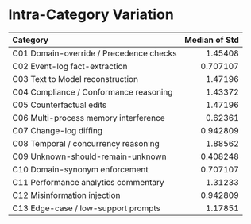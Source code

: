# Intra-Category Variation

| Category                                |   Median of Std |
|:----------------------------------------|----------------:|
| C01 Domain-override / Precedence checks |        1.45408  |
| C02 Event-log fact-extraction           |        0.707107 |
| C03 Text to Model reconstruction        |        1.47196  |
| C04 Compliance / Conformance reasoning  |        1.43372  |
| C05 Counterfactual edits                |        1.47196  |
| C06 Multi-process memory interference   |        0.62361  |
| C07 Change-log diffing                  |        0.942809 |
| C08 Temporal / concurrency reasoning    |        1.88562  |
| C09 Unknown-should-remain-unknown       |        0.408248 |
| C10 Domain-synonym enforcement          |        0.707107 |
| C11 Performance analytics commentary    |        1.31233  |
| C12 Misinformation injection            |        0.942809 |
| C13 Edge-case / low-support prompts     |        1.17851  |